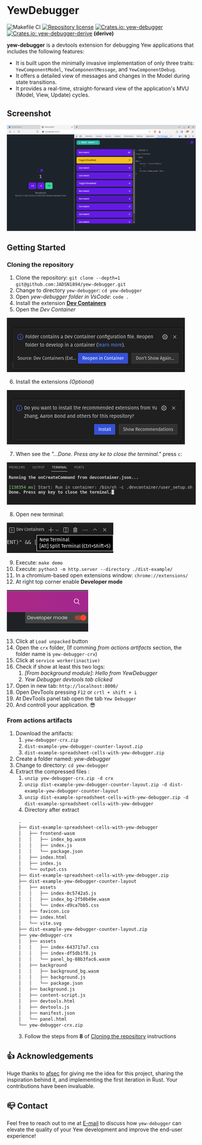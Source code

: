 # YewDebugger

![Makefile CI](https://github.com/JADSN1894/yew-debugger/actions/workflows/makefile.yml/badge.svg)
[![Repository license](https://img.shields.io/github/license/JADSN1894/yew-debugger)](https://github.com/JADSN1894/yew-debugger/blob/dev/LICENSE)
[![Crates.io: yew-debugger](https://img.shields.io/crates/v/yew-debugger.svg)](https://crates.io/crates/yew-debugger)
[![Crates.io: yew-debugger-derive](https://img.shields.io/crates/v/yew-debugger-derive.svg)](https://crates.io/crates/yew-debugger-derive) **(derive)**

**yew-debugger** is a devtools extension for debugging Yew applications that includes the following features:

- It is built upon the minimally invasive implementation of only three traits: `YewComponentModel`, `YewComponentMessage`, and `YewComponentDebug`.
- It offers a detailed view of messages and changes in the Model during state transitions.
- It provides a real-time, straight-forward view of the application's MVU (Model, View, Update) cycles.

## Screenshot
![Screenshot](docs/screenshots/yew-debugger-running-with-example.png?raw=true)

## Getting Started

### <a id="cloning-the-repository"></a> Cloning the repository
1. Clone the repository: `git clone --depth=1 git@github.com:JADSN1894/yew-debugger.git`
1. Change to directory `yew-debugger`: `cd yew-debugger`
1. Open *yew-debugger folder in VsCode*: `code .`
1. Install the extension [**Dev Containers**](https://marketplace.visualstudio.com/items?itemName=ms-vscode-remote.remote-containers)
1. Open the *Dev Container*
   
![Screenshot](docs/getting-started/01-open-dev-container-in-vscode.png?raw=true)

6. Install the extensions *(Optional)*

![Screenshot](docs/getting-started/02-install-vscode-extensions-at-devcontainer.png?raw=true)

7. When see the *"...Done. Press any ke to close the terminal."* press `c`:

![Screenshot](docs/getting-started/03-after-finish-devcontainer.png?raw=true)

8. Open new terminal:

![Screenshot](docs/getting-started/04-open-new-terminal.png?raw=true)

9. Execute: `make demo`
1. Execute: `python3 -m http.server --directory ./dist-example/`
1. In a chromium-based open extensions window: `chrome://extensions/`
1. At right top corner enable **Developer mode**

![Screenshot](docs/getting-started/05-enable-developer-mode.png?raw=true)


13. Click at `Load unpacked` button
1. Open the `crx` folder, (If comming *from actions artifacts* section, the folder name is `yew-debugger-crx`)
1. Click at `service worker(inactive)`
1. Check if show at least this two logs:
    1. *[From background module]: Hello from YewDebugger*
    1. *Yew Debugger devtools tab clicked*
1. Open in new tab: `http://localhost:8000/`
1. Open DevTools pressing `F12` or `crtl + shift + i`
1. At DevTools panel tab open the tab `Yew Debugger`
1.  And controll your application. 😎

### From actions artifacts

1. Download the artifacts:
   1. `yew-debugger-crx.zip`
   1. `dist-example-yew-debugger-counter-layout.zip`
   1. `dist-example-spreadsheet-cells-with-yew-debugger.zip`
1. Create a folder named: *yew-debugger*  
1. Change to directory: `cd yew-debugger`
1. Extract the compressed files :
   1. `unzip yew-debugger-crx.zip -d crx`
   1. `unzip dist-example-yew-debugger-counter-layout.zip -d dist-example-yew-debugger-counter-layout`
   1. `unzip dist-example-spreadsheet-cells-with-yew-debugger.zip -d dist-example-spreadsheet-cells-with-yew-debugger`
   1. Directory after extract 
   ```
    .
    ├── dist-example-spreadsheet-cells-with-yew-debugger
    │   ├── frontend-wasm
    │   │   ├── index_bg.wasm
    │   │   ├── index.js
    │   │   └── package.json
    │   ├── index.html
    │   ├── index.js
    │   └── output.css
    ├── dist-example-spreadsheet-cells-with-yew-debugger.zip
    ├── dist-example-yew-debugger-counter-layout
    │   ├── assets
    │   │   ├── index-0c5742a5.js
    │   │   ├── index_bg-2f50b49e.wasm
    │   │   └── index-d9ca7bb5.css
    │   ├── favicon.ico
    │   ├── index.html
    │   └── vite.svg
    ├── dist-example-yew-debugger-counter-layout.zip
    ├── yew-debugger-crx
    │   ├── assets
    │   │   ├── index-643717a7.css
    │   │   ├── index-df5db1f8.js
    │   │   └── panel_bg-88b3fac6.wasm
    │   ├── background
    │   │   ├── background_bg.wasm
    │   │   ├── background.js
    │   │   └── package.json
    │   ├── background.js
    │   ├── content-script.js
    │   ├── devtools.html
    │   ├── devtools.js
    │   ├── manifest.json
    │   └── panel.html
    └── yew-debugger-crx.zip
     ```
    3. Follow the steps from **8** of [Cloning the repository](#cloning-the-repository) instructions

## 👍 Acknowledgements

Huge thanks to [afsec](https://github.com/afsec) for giving me the idea for this project, sharing the inspiration behind it, and implementing the first iteration in Rust. Your contributions have been invaluable.

## 📪 Contact

Feel free to reach out to me at [E-mail](mailto:9gdcij581@mozmail.com) to discuss how `yew-debugger` can elevate the quality of your Yew development and improve the end-user experience!
